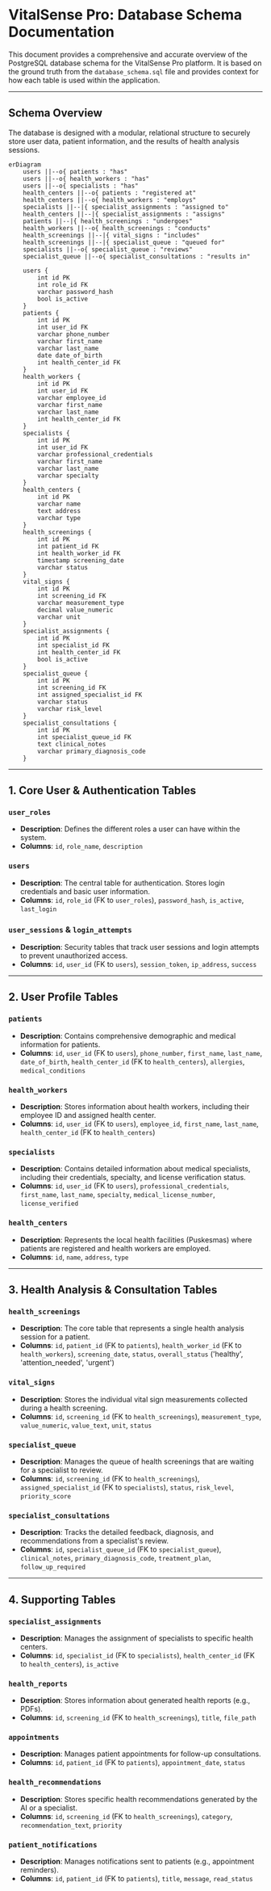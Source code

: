 # VitalSense Pro: Database Schema Documentation

This document provides a comprehensive and accurate overview of the PostgreSQL database schema for the VitalSense Pro platform. It is based on the ground truth from the `database_schema.sql` file and provides context for how each table is used within the application.

---

## Schema Overview

The database is designed with a modular, relational structure to securely store user data, patient information, and the results of health analysis sessions.

```mermaid
erDiagram
    users ||--o{ patients : "has"
    users ||--o{ health_workers : "has"
    users ||--o{ specialists : "has"
    health_centers ||--o{ patients : "registered at"
    health_centers ||--o{ health_workers : "employs"
    specialists ||--|{ specialist_assignments : "assigned to"
    health_centers ||--|{ specialist_assignments : "assigns"
    patients ||--|{ health_screenings : "undergoes"
    health_workers ||--o{ health_screenings : "conducts"
    health_screenings ||--|{ vital_signs : "includes"
    health_screenings ||--|{ specialist_queue : "queued for"
    specialists ||--o{ specialist_queue : "reviews"
    specialist_queue ||--o{ specialist_consultations : "results in"

    users {
        int id PK
        int role_id FK
        varchar password_hash
        bool is_active
    }
    patients {
        int id PK
        int user_id FK
        varchar phone_number
        varchar first_name
        varchar last_name
        date date_of_birth
        int health_center_id FK
    }
    health_workers {
        int id PK
        int user_id FK
        varchar employee_id
        varchar first_name
        varchar last_name
        int health_center_id FK
    }
    specialists {
        int id PK
        int user_id FK
        varchar professional_credentials
        varchar first_name
        varchar last_name
        varchar specialty
    }
    health_centers {
        int id PK
        varchar name
        text address
        varchar type
    }
    health_screenings {
        int id PK
        int patient_id FK
        int health_worker_id FK
        timestamp screening_date
        varchar status
    }
    vital_signs {
        int id PK
        int screening_id FK
        varchar measurement_type
        decimal value_numeric
        varchar unit
    }
    specialist_assignments {
        int id PK
        int specialist_id FK
        int health_center_id FK
        bool is_active
    }
    specialist_queue {
        int id PK
        int screening_id FK
        int assigned_specialist_id FK
        varchar status
        varchar risk_level
    }
    specialist_consultations {
        int id PK
        int specialist_queue_id FK
        text clinical_notes
        varchar primary_diagnosis_code
    }
```

---

## 1. Core User & Authentication Tables

### `user_roles`
-   **Description**: Defines the different roles a user can have within the system.
-   **Columns**: `id`, `role_name`, `description`

### `users`
-   **Description**: The central table for authentication. Stores login credentials and basic user information.
-   **Columns**: `id`, `role_id` (FK to `user_roles`), `password_hash`, `is_active`, `last_login`

### `user_sessions` & `login_attempts`
-   **Description**: Security tables that track user sessions and login attempts to prevent unauthorized access.
-   **Columns**: `id`, `user_id` (FK to `users`), `session_token`, `ip_address`, `success`

---

## 2. User Profile Tables

### `patients`
-   **Description**: Contains comprehensive demographic and medical information for patients.
-   **Columns**: `id`, `user_id` (FK to `users`), `phone_number`, `first_name`, `last_name`, `date_of_birth`, `health_center_id` (FK to `health_centers`), `allergies`, `medical_conditions`

### `health_workers`
-   **Description**: Stores information about health workers, including their employee ID and assigned health center.
-   **Columns**: `id`, `user_id` (FK to `users`), `employee_id`, `first_name`, `last_name`, `health_center_id` (FK to `health_centers`)

### `specialists`
-   **Description**: Contains detailed information about medical specialists, including their credentials, specialty, and license verification status.
-   **Columns**: `id`, `user_id` (FK to `users`), `professional_credentials`, `first_name`, `last_name`, `specialty`, `medical_license_number`, `license_verified`

### `health_centers`
-   **Description**: Represents the local health facilities (Puskesmas) where patients are registered and health workers are employed.
-   **Columns**: `id`, `name`, `address`, `type`

---

## 3. Health Analysis & Consultation Tables

### `health_screenings`
-   **Description**: The core table that represents a single health analysis session for a patient.
-   **Columns**: `id`, `patient_id` (FK to `patients`), `health_worker_id` (FK to `health_workers`), `screening_date`, `status`, `overall_status` ('healthy', 'attention_needed', 'urgent')

### `vital_signs`
-   **Description**: Stores the individual vital sign measurements collected during a health screening.
-   **Columns**: `id`, `screening_id` (FK to `health_screenings`), `measurement_type`, `value_numeric`, `value_text`, `unit`, `status`

### `specialist_queue`
-   **Description**: Manages the queue of health screenings that are waiting for a specialist to review.
-   **Columns**: `id`, `screening_id` (FK to `health_screenings`), `assigned_specialist_id` (FK to `specialists`), `status`, `risk_level`, `priority_score`

### `specialist_consultations`
-   **Description**: Tracks the detailed feedback, diagnosis, and recommendations from a specialist's review.
-   **Columns**: `id`, `specialist_queue_id` (FK to `specialist_queue`), `clinical_notes`, `primary_diagnosis_code`, `treatment_plan`, `follow_up_required`

---

## 4. Supporting Tables

### `specialist_assignments`
-   **Description**: Manages the assignment of specialists to specific health centers.
-   **Columns**: `id`, `specialist_id` (FK to `specialists`), `health_center_id` (FK to `health_centers`), `is_active`

### `health_reports`
-   **Description**: Stores information about generated health reports (e.g., PDFs).
-   **Columns**: `id`, `screening_id` (FK to `health_screenings`), `title`, `file_path`

### `appointments`
-   **Description**: Manages patient appointments for follow-up consultations.
-   **Columns**: `id`, `patient_id` (FK to `patients`), `appointment_date`, `status`

### `health_recommendations`
-   **Description**: Stores specific health recommendations generated by the AI or a specialist.
-   **Columns**: `id`, `screening_id` (FK to `health_screenings`), `category`, `recommendation_text`, `priority`

### `patient_notifications`
-   **Description**: Manages notifications sent to patients (e.g., appointment reminders).
-   **Columns**: `id`, `patient_id` (FK to `patients`), `title`, `message`, `read_status` 